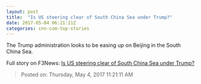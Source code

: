 ```yaml
---
layout: post
title:  "Is US steering clear of South China Sea under Trump?"
date: 2017-05-04 06:21:11Z
categories: cnn-com-top-stories
---
```


The Trump administration looks to be easing up on Beijing in the South China Sea.


Full story on F3News: [Is US steering clear of South China Sea under Trump?](http://www.f3nws.com/n/4vQQp)

> Posted on: Thursday, May 4, 2017 11:21:11 AM
